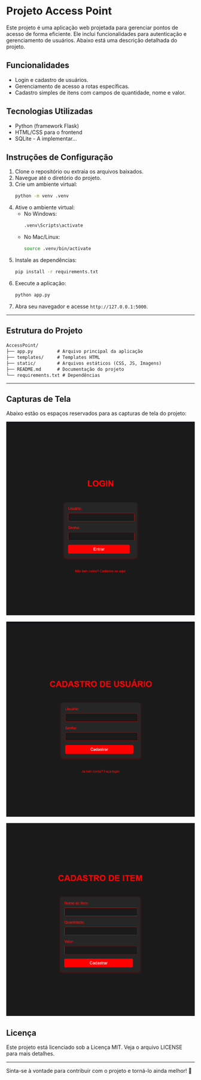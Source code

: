 
# Projeto Access Point

Este projeto é uma aplicação web projetada para gerenciar pontos de acesso de forma eficiente. Ele inclui funcionalidades para autenticação e gerenciamento de usuários. Abaixo está uma descrição detalhada do projeto.

## Funcionalidades

- Login e cadastro de usuários.
- Gerenciamento de acesso a rotas específicas.
- Cadastro simples de itens com campos de quantidade, nome e valor.

## Tecnologias Utilizadas

- Python (framework Flask)
- HTML/CSS para o frontend
- SQLite - A implementar...

## Instruções de Configuração

1. Clone o repositório ou extraia os arquivos baixados.
2. Navegue até o diretório do projeto.
3. Crie um ambiente virtual:
   ```bash
   python -m venv .venv
   ```
4. Ative o ambiente virtual:
   - No Windows:
     ```bash
     .venv\Scripts\activate
     ```
   - No Mac/Linux:
     ```bash
     source .venv/bin/activate
     ```
5. Instale as dependências:
   ```bash
   pip install -r requirements.txt
   ```
6. Execute a aplicação:
   ```bash
   python app.py
   ```
7. Abra seu navegador e acesse `http://127.0.0.1:5000`.

---

## Estrutura do Projeto

```
AccessPoint/
├── app.py         # Arquivo principal da aplicação
├── templates/     # Templates HTML
├── static/        # Arquivos estáticos (CSS, JS, Imagens)
├── README.md      # Documentação do projeto
└── requirements.txt # Dependências
```

---

## Capturas de Tela

Abaixo estão os espaços reservados para as capturas de tela do projeto:

![Página de Login](./src/login.png)

![Página de Cadastro](./src/register.png)

![Página de Cadastro de Itens](./src/item.png)

## Licença

Este projeto está licenciado sob a Licença MIT. Veja o arquivo LICENSE para mais detalhes.

---

Sinta-se à vontade para contribuir com o projeto e torná-lo ainda melhor! 🚀
